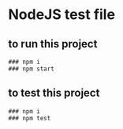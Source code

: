 # NodeJS test file
## to run this project

```Shell
### npm i
### npm start
```
## to test this project

```shell
### npm i
### npm test
```
